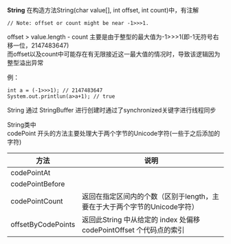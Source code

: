 **String**
  在构造方法String(char value[], int offset, int count)中，有注解
```
// Note: offset or count might be near -1>>>1.
```
offset > value.length - count
  主要是由于整型的最大值为-1>>>1(即-1无符号右移一位，2147483647)  
  而offset以及count中可能存在有无限接近这一最大值的情况时，导致该逻辑因为整型溢出异常  

例：
```
int a = (-1>>>1); // 2147483647
System.out.printlun(a>a+1); // true
```

String 通过 StringBuffer 进行创建时通过了synchronized关键字进行线程同步  

String类中  
codePoint 开头的方法主要处理大于两个字节的Unicode字符(一些于之后添加的字符)   

方法  |  说明  
-------------  |  -------------  
codePointAt  |  
codePointBefore  |  
codePointCount  |  返回在指定区间内的个数（区别于length，主要在于大于两个字节的Unicode字符）  
offsetByCodePoints  |  返回此String 中从给定的 index 处偏移 codePointOffset 个代码点的索引  
